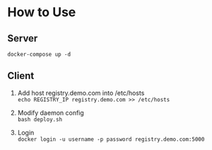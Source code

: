 # How to Use

## Server

```docker-compose up -d```

## Client

1. Add host registry.demo.com into /etc/hosts  
   ```echo REGISTRY_IP registry.demo.com >> /etc/hosts```

2. Modify daemon config  
   ```bash deploy.sh```

3. Login  
   ```docker login -u username -p password registry.demo.com:5000```
